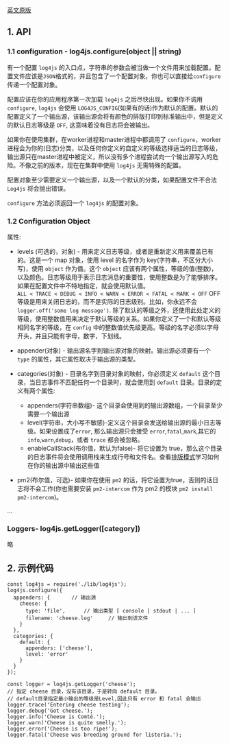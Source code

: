 [英文原版](https://log4js-node.github.io/log4js-node/index.html)  

## 1. API

### 1.1 configuration - log4js.configure(object || string)

有一个配置 `log4js` 的入口点，字符串的参数会被当做一个文件用来加载配置。配置文件应该是`JSON`格式的，并且包含了一个配置对象，你也可以直接给`configure`传递一个配置对象。  

配置应该在你的应用程序第一次加载 `log4js` 之后尽快出现。如果你不调用 `configure`, `log4js` 会使用 `LOG4JS_CONFIG`(如果有的话)作为默认的配置。默认的配置定义了一个输出源，该输出源会将有颜色的排版打印到标准输出中，但是定义的默认日志等级是 `OFF`, 这意味着没有日志将会被输出。  


如果你在使用集群，在worker进程和master进程中都调用了 `configure`，worker进程会为你的(日志)分类，以及任何你定义的自定义的等级选择适当的日志等级，输出源只在master进程中被定义，所以没有多个进程尝试向一个输出源写入的危险。不像之前的版本，现在在集群中使用 `log4js` 无需特殊的配置。  

配置对象至少需要定义一个输出源，以及一个默认的分类，如果配置文件不合法 `Log4js` 将会抛出错误。  

`configure` 方法必须返回一个 `log4js` 的配置对象。  

### 1.2 Configuration Object

属性:  

- levels (可选的，对象) - 用来定义日志等级，或者是重新定义用来覆盖已有的。这是一个 map 对象，使用 level 的名字作为 key(字符串，不区分大小写)，使用 `object` 作为值。这个 `object` 应该有两个属性，等级的值(整数)，以及颜色。日志等级用于表示日志消息的重要性，使用整数是为了能够排序。如果在配置文件中不特地指定，就会使用默认值。  
`ALL < TRACE < DEBUG < INFO < WARN < ERROR < FATAL < MARK < OFF` OFF 等级是用来关闭日志的，而不是实际的日志级别。比如，你永远不会 `logger.off('some log message')`. 除了默认的等级之外，还使用此处定义的等级，使用整数值用来决定于默认等级的关系。如果你定义了一个和默认等级相同名字的等级，在 `config` 中的整数值优先级更高。等级的名字必须以字母开头，并且只能有字母，数字，下划线。  

- appender(对象) - 输出源名字到输出源对象的映射。输出源必须要有一个 `type` 的属性，其它属性取决于输出源的类型。  
- categories(对象) - 目录名字到目录对象的映射，你必须定义 `default` 这个目录，当日志事件不匹配任何一个目录时，就会使用到 `default` 目录。目录的定义有两个属性:  
    - appenders(字符串数组)- 这个目录会使用到的输出源数组，一个目录至少需要一个输出源
    - level(字符串，大小写不敏感)-定义这个目录会发送给输出源的最小日志等级。如果设置成了`error`, 那么输出源只会接受 `error`,`fatal`,`mark`,其它的`info`,`warn`,`debug`，或者 `trace` 都会被忽略。
    - enableCallStack(布尔值，默认为false)- 将它设置为 true，那么这个目录的日志事件将会使用调用栈来生成行号和文件名。查看[排版模式](https://log4js-node.github.io/log4js-node/layouts.html)学习如何在你的输出源中输出这些值

- pm2(布尔值，可选)- 如果你在使用 `pm2` 的话，将它设置为true，否则的话日志将不会工作(你也需要安装 `pm2-intercom` 作为 pm2 的模块 `pm2 install pm2-intercom`)。

...

### Loggers- log4js.getLogger([category])

略

## 2. 示例代码

```
const log4js = require('./lib/log4js');
log4js.configure({
  appenders: {       // 输出源
    cheese: {
      type: 'file',      // 输出类型 [ console | stdout | ... ]
      filename: 'cheese.log'     // 输出到该文件
    }
  },
  categories: {
    default: {
      appenders: ['cheese'],
      level: 'error'
    }
  }
});

const logger = log4js.getLogger('cheese');
// 指定 cheese 目录，没有该目录，于是转向 default 目录。
// default目录指定最小输出的等级是Level,因此只有 error 和 fatal 会输出
logger.trace('Entering cheese testing');
logger.debug('Got cheese.');
logger.info('Cheese is Comté.');
logger.warn('Cheese is quite smelly.');
logger.error('Cheese is too ripe!');
logger.fatal('Cheese was breeding ground for listeria.');
```